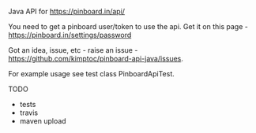Java API for https://pinboard.in/api/

You need to get a pinboard user/token to use the api.
Get it on this page - https://pinboard.in/settings/password

Got an idea, issue, etc - raise an issue - https://github.com/kimptoc/pinboard-api-java/issues.

For example usage see test class PinboardApiTest.

TODO
- tests
- travis
- maven upload